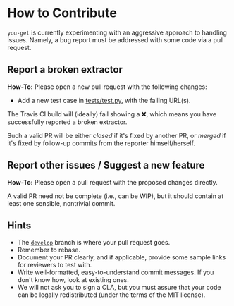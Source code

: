 # How to Contribute

`you-get` is currently experimenting with an aggressive approach to handling issues. Namely, a bug report must be addressed with some code via a pull request.

## Report a broken extractor

**How-To:** Please open a new pull request with the following changes:

* Add a new test case in [tests/test.py](https://github.com/soimort/you-get/blob/develop/tests/test.py), with the failing URL(s).

The Travis CI build will (ideally) fail showing a :x:, which means you have successfully reported a broken extractor.

Such a valid PR will be either *closed* if it's fixed by another PR, or *merged* if it's fixed by follow-up commits from the reporter himself/herself.

## Report other issues / Suggest a new feature

**How-To:** Please open a pull request with the proposed changes directly.

A valid PR need not be complete (i.e., can be WIP), but it should contain at least one sensible, nontrivial commit.

## Hints

* The [`develop`](https://github.com/soimort/you-get/tree/develop) branch is where your pull request goes.
* Remember to rebase.
* Document your PR clearly, and if applicable, provide some sample links for reviewers to test with.
* Write well-formatted, easy-to-understand commit messages. If you don't know how, look at existing ones.
* We will not ask you to sign a CLA, but you must assure that your code can be legally redistributed (under the terms of the MIT license).
